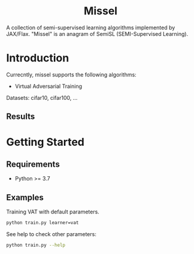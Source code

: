<div align="center">

# Missel

</div>

A collection of semi-supervised learning algorithms implemented by JAX/Flax.
"Missel" is an anagram of SemiSL (SEMI-Supervised Learning).

# Introduction

Currecntly, missel supports the following algorithms:

- Virtual Adversarial Training

Datasets: cifar10, cifar100, ...

## Results

# Getting Started

## Requirements
- Python >= 3.7

## Examples

Training VAT with default parameters.
```bash
python train.py learner=vat
```

See help to check other parameters:
```bash
python train.py --help
```
